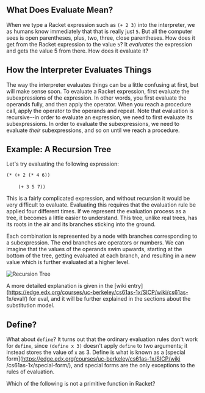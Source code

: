 ## What Does Evaluate Mean?

When we type a Racket expression such as `(+ 2 3)` into the interpreter, we as
humans know immediately that that is really just `5`. But all the computer
sees is open parentheses, plus, two, three, close parentheses. How does it get from the
Racket expression to the value `5`? It _evaluates_ the expression and gets the
value 5 from there. How does it evaluate it? 

## How the Interpreter Evaluates Things

The way the interpreter evaluates things can be a little confusing at first,
but will make sense soon. To evaluate a Racket expression, first
evaluate the subexpressions of the expression. In other words, you first evaluate
the operands fully, and then apply the operator. When you reach a procedure
call, apply the operator to the operands and repeat.  Note that evaluation is
recursive--in order to evaluate an expression, we need to first evaluate its
subexpressions. In order to evaluate the subexpressions, we need to evaluate
_their_ subexpressions, and so on until we reach a procedure.

## Example: A Recursion Tree

Let's try evaluating the following expression:

`(* (+ 2 (* 4 6)) `

&nbsp;&nbsp;&nbsp;&nbsp;&nbsp;&nbsp;` (+ 3 5 7))`

This is a fairly complicated expression, and without recursion it would be very
difficult to evaluate. Evaluating this requires that the evaluation rule be
applied four different times. If we represent the evaluation process
as a tree, it becomes a little easier to understand. This tree, unlike real
trees, has its roots in the air and its branches sticking into the ground.

Each combination is represented by a node with branches corresponding to a subexpression. 
The end branches are operators or numbers. We can imagine that the values of the
operands swim upwards, starting at the bottom of the tree, getting
evaluated at each branch, and resulting in a new value which is further
evaluated at a higher level.

![Recursion Tree](http://mitpress.mit.edu/sites/default/files/sicp/full-text/book/ch1-Z-G-1.gif)

A more detailed explanation is given in the [wiki
entry](https://edge.edx.org/courses/uc-berkeley/cs61as-1x/SICP/wiki/cs61as-
1x/eval/) for eval, and it will be further explained in the sections about the
substitution model.

## Define?

What about `define`? It turns out that the ordinary evaluation rules don't
work for `define`, since `(define x 3)` doesn't apply `define` to two
arguments; it instead stores the value of `x` as 3. Define is what is known as
a [special form](https://edge.edx.org/courses/uc-berkeley/cs61as-1x/SICP/wiki
/cs61as-1x/special-form/), and special forms are the only exceptions to the
rules of evaluation.

<div class="mc">
Which of the following is not a primitive function in Racket?

<ans text="+" explanation="Nope! + follows the regular rules of evaluation"></ans>
<ans text="if" explanation="Nice!! *if* is a special form!" correct></ans>
<ans text="not" explanation="Nope! *not* follows the regular rules of evaluation"></ans>
<ans text="square" explanation= "Nope! *square* follows the regular rules of evaluation"></ans>
</div>

